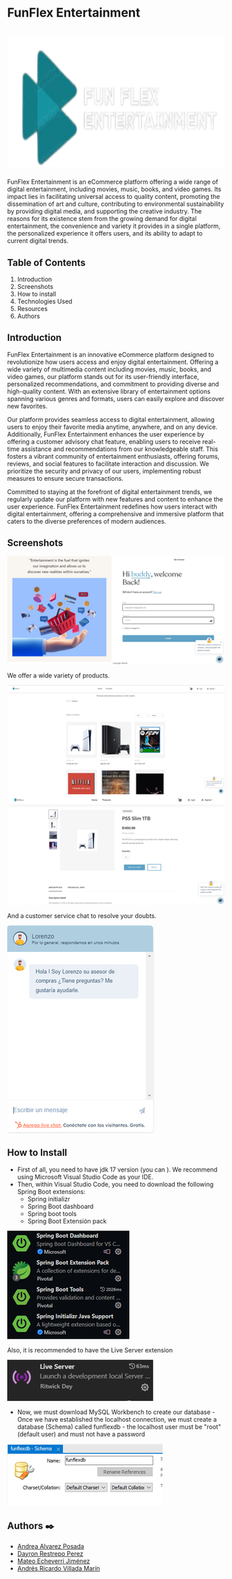 # FunFlex Entertainment  


# <div align=center><a href="#"><img src="README_IMG/FunflexLogo.png" height=300px></a></div>



FunFlex Entertainment is an eCommerce platform offering a wide range of digital entertainment, including movies, music, books, and video games. Its impact lies in facilitating universal access to quality content, promoting the dissemination of art and culture, contributing to environmental sustainability by providing digital media, and supporting the creative industry. The reasons for its existence stem from the growing demand for digital entertainment, the convenience and variety it provides in a single platform, the personalized experience it offers users, and its ability to adapt to current digital trends.

## Table of Contents
1. Introduction
2. Screenshots
3. How to install
4. Technologies Used
5. Resources
6. Authors

## Introduction
FunFlex Entertainment is an innovative eCommerce platform designed to revolutionize how users access and enjoy digital entertainment. Offering a wide variety of multimedia content including movies, music, books, and video games, our platform stands out for its user-friendly interface, personalized recommendations, and commitment to providing diverse and high-quality content. With an extensive library of entertainment options spanning various genres and formats, users can easily explore and discover new favorites.

Our platform provides seamless access to digital entertainment, allowing users to enjoy their favorite media anytime, anywhere, and on any device. Additionally, FunFlex Entertainment enhances the user experience by offering a customer advisory chat feature, enabling users to receive real-time assistance and recommendations from our knowledgeable staff. This fosters a vibrant community of entertainment enthusiasts, offering forums, reviews, and social features to facilitate interaction and discussion. We prioritize the security and privacy of our users, implementing robust measures to ensure secure transactions.

Committed to staying at the forefront of digital entertainment trends, we regularly update our platform with new features and content to enhance the user experience. FunFlex Entertainment redefines how users interact with digital entertainment, offering a comprehensive and immersive platform that caters to the diverse preferences of modern audiences.
## Screenshots

![Login](README_IMG/login.png)

We offer a wide variety of products.

![Products](README_IMG/products.png)
![Products Details](README_IMG/details.png)

And a customer service chat to resolve your doubts.

![Chat](README_IMG/chat.png)

## How to Install

- First of all, you need to have jdk 17 version (you can ). We recommend using Microsoft Visual Studio Code as your IDE.
- Then, within Visual Studio Code, you need to download the following Spring Boot extensions:
	- Spring initializr 
	- Spring Boot dashboard 
	- Spring boot tools 
	- Spring Boot Extensión pack

![Image text](README_IMG/SpringBoot.png)

   Also, it is recommended to have the Live Server extension 
   
   ![Image text](README_IMG/LiveS.PNG)
   
   - Now, we must download MySQL Workbench to create our database
	- Once we have established the localhost connection, we must create a database (Schema) called funflexdb
	- the localhost user must be "root" (default user) and must not have a password


![Image text](README_IMG/Schema.PNG)






## Authors ✒️

- [Andrea Alvarez Posada](https://github.com/andreaalpo)
- [Dayron Restrepo Perez](https://github.com/DayronR12)
- [Mateo Echeverri Jiménez](https://github.com/Mateo8888)
- [Andrés Ricardo Villada Marín](https://github.com/AndresVilladaPoli)
